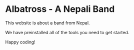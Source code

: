 # Albatross - A Nepali Band

This website is about a band from Nepal.

We have preinstalled all of the tools you need to get started.

Happy coding!